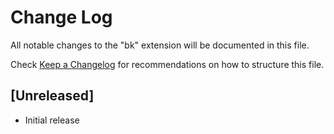 # Change Log

All notable changes to the "bk" extension will be documented in this file.

Check [Keep a Changelog](http://keepachangelog.com/) for recommendations on how to structure this file.

## [Unreleased]

- Initial release